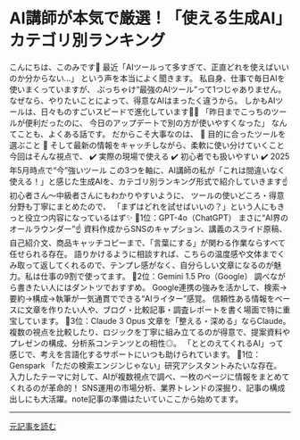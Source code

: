 # AI講師が本気で厳選！「使える生成AI」カテゴリ別ランキング

こんにちは、このみです🌸
最近「AIツールって多すぎて、正直どれを使えばいいのか分からない…」
という声を本当によく聞きます。
私自身、仕事で毎日AIを使いまくっていますが、
ぶっちゃけ“最強のAIツール”って1つじゃありません。
なぜなら、やりたいことによって、得意なAIはまったく違うから。
しかもAIツールは、日々ものすごいスピードで進化しています🤖💨
「昨日までこっちのツールが便利だったのに、
今日のアップデートで別の方が使いやすくなった」
なんてことも、よくある話です。
だからこそ大事なのは、
📌 目的に合ったツールを選ぶこと
📌 そして最新の情報をキャッチしながら、柔軟に使い分けていくこと
今回はそんな視点で、
✔️ 実際の現場で使える
✔️ 初心者でも扱いやすい
✔️ 2025年5月時点で“今”強いツール
この3つを軸に、AI講師の私が「これは間違いなく使える！」と感じた生成AIを、カテゴリ別ランキング形式で紹介していきます☝️
初心者さん〜中級者さんにもわかりやすいように、
ツールの使いどころ・得意分野も丁寧にまとめたので、
「まずはどれを試せばいいの？」という人にもきっと役立つ内容になっているはず✨
🥇1位：GPT-4o（ChatGPT）
まさに“AI界のオールラウンダー”☝️
資料作成からSNSのキャプション、講義のスライド原稿、自己紹介文、商品キャッチコピーまで、「言葉にする」が関わる作業ならすべて任せられる存在。
語りかけるように相談すれば、こちらの温度感や文体までくみ取って返してくれるので、テンプレ感がなく、自分らしい文章になるのが魅力。私は仕事の9割で使ってます。
🥈2位：Gemini 1.5 Pro（Google）
調べながら書きたい人にはダントツでおすすめ。
Google連携の強みを活かして、検索→要約→構成→執筆が一気通貫でできる“AIライター”感覚。
信頼性ある情報をベースに文章を作りたい人や、ブログ・比較記事・調査レポートを書く場面で特に重宝しています。
🥉3位：Claude 3 Opus
文章を「整える・深める」ならClaude。
複数の視点を比較したり、ロジックを丁寧に組み立てるのが得意で、提案資料やプレゼンの構成、分析系コンテンツとの相性◎。
「ととのえてくれるAI」って感じで、考えを言語化するサポートにいつも助けられています。
🥇1位：Genspark
「ただの検索エンジンじゃない」研究アシスタントみたいな存在。
入力したテーマに対して、AIが複数視点で調べ、一枚のページに情報をまとめてくれるのが革命的！
SNS運用の市場分析、業界トレンドの深掘り、記事の構成出しにも大活躍。note記事の準備はたいていここから始めてます。

---

[元記事を読む](https://note.com/konomi_aisensei/n/nbb85a8fbe970)